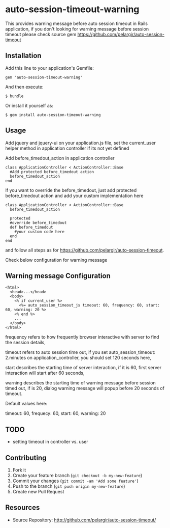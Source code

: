 # auto-session-timeout-warning

This provides warning message before auto session timeout in Rails application,
if you don't looking for warning message before session timeout please check source gem
https://github.com/pelargir/auto-session-timeout

## Installation

Add this line to your application's Gemfile:

    gem 'auto-session-timeout-warning'

And then execute:

    $ bundle

Or install it yourself as:

    $ gem install auto-session-timeout-warning

## Usage
Add jquery and jquery-ui on your application.js file, set the current_user helper method in application controller if its not yet defined

Add before_timedout_action in application controller

```
class ApplicationController < ActionController::Base
  #Add protected before_timedout action
  before_timedout_action
end
```

If you want to override the before_timedout, just add protected before_timedout action and add your custom implementation here
```
class ApplicationController < ActionController::Base
  before_timedout_action

  protected
  #override before_timedout
  def before_timedout
  	#your custom code here
  end
end
```

and follow all steps as for https://github.com/pelargir/auto-session-timeout.


Check below configuration for warning message


## Warning message Configuration
    <html>
      <head>...</head>
      <body>
        <% if current_user %>
          <%= auto_session_timeout_js timeout: 60, frequency: 60, start: 60, warning: 20 %>
        <% end %>
        ...
      </body>
    </html>

frequency refers to how frequently browser interactive with server to find the session details,

timeout refers to auto session time out, if you set auto_session_timeout: 2.minutes on application_controller, you should set 120 seconds here,

start describes the starting time of server interaction, if it is 60, first server interaction will start after 60 seconds,

warning describes the starting time of warning message before session timed out, if is 20, dialog warning message will popup before 20 seconds of timeout.

Default values here:

timeout: 60,
frequecy: 60,
start: 60,
warning: 20

## TODO
* setting timeout in controller vs. user

## Contributing

1. Fork it
2. Create your feature branch (`git checkout -b my-new-feature`)
3. Commit your changes (`git commit -am 'Add some feature'`)
4. Push to the branch (`git push origin my-new-feature`)
5. Create new Pull Request

## Resources

* Source Repository: http://github.com/pelargir/auto-session-timeout/